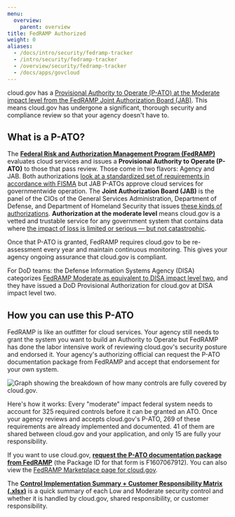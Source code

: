 ```yaml
---
menu:
  overview:
    parent: overview
title: FedRAMP Authorized
weight: 0
aliases:
  - /docs/intro/security/fedramp-tracker
  - /intro/security/fedramp-tracker
  - /overview/security/fedramp-tracker
  - /docs/apps/govcloud
---
```



cloud.gov has a [Provisional Authority to Operate (P-ATO) at the Moderate impact level from the FedRAMP Joint Authorization Board (JAB)](https://marketplace.fedramp.gov/#/product/18f-cloudgov). This means cloud.gov has undergone a significant, thorough security and compliance review so that your agency doesn't have to.

## What is a P-ATO?

The **[Federal Risk and Authorization Management Program (FedRAMP)](https://www.fedramp.gov/)** evaluates cloud services and issues a **Provisional Authority to Operate (P-ATO)** to those that pass review. Those come in two flavors: Agency and JAB. Both authorizations [look at a standardized set of requirements in accordance with FISMA](https://www.fedramp.gov/jab-or-agency-how-do-i-get-a-fedramp-ato/) but JAB P-ATOs approve cloud services for governmentwide operation. The **Joint Authorization Board (JAB)** is the panel of the CIOs of the General Services Administration, Department of Defense, and Department of Homeland Security that issues [these kinds of authorizations](https://marketplace.fedramp.gov/#/products?status=Compliant&sort=productName&authorizationType=JAB). **Authorization at the moderate level** means cloud.gov is a vetted and trustable service for any government system that contains data where [the impact of loss is limited or serious — but not catastrophic](http://csrc.nist.gov/publications/fips/fips199/FIPS-PUB-199-final.pdf#page=6).

Once that P-ATO is granted, FedRAMP requires cloud.gov to be re-assessment every year and maintain continuous monitoring. This gives your agency ongoing assurance that cloud.gov is compliant.

For DoD teams: the Defense Information Systems Agency (DISA) categorizes [FedRAMP Moderate as equivalent to DISA impact level two](http://iasecontent.disa.mil/cloud/SRG/#3INFORMATIONSECURITYOBJECTIVES/IMPACTLEVELS), and they have issued a DoD Provisional Authorization for cloud.gov at DISA impact level two.

## How you can use this P-ATO

FedRAMP is like an outfitter for cloud services. Your agency still needs to grant the system you want to build an Authority to Operate but FedRAMP has done the labor intensive work of reviewing cloud.gov's security posture and endorsed it. Your agency's authorizing official can request the P-ATO documentation package from FedRAMP and accept that endorsement for your own system.

![Graph showing the breakdown of how many controls are fully covered by cloud.gov.](/img/fedramp-moderate-controls.png)

Here's how it works: Every "moderate" impact federal system needs to account for 325 required controls before it can be granted an ATO. Once your agency reviews and accepts cloud.gov's P-ATO, 269 of these requirements are already implemented and documented. 41 of them are shared between cloud.gov and your application, and only 15 are fully your responsibility.

If you want to use cloud.gov, [**request the P-ATO documentation package from FedRAMP**](https://s3.amazonaws.com/sitesusa/wp-content/uploads/sites/482/2015/03/FedRAMP-Package-Request-Form_V4_06192014.pdf) (the Package ID for that form is F1607067912). You can also view the [FedRAMP Marketplace page for cloud.gov](https://marketplace.fedramp.gov/#/product/18f-cloudgov?sort=productName).

The [**Control Implementation Summary + Customer Responsibility Matrix (.xlsx)**](/resources/cloud.gov-CIS-Worksheet.xlsx) is a quick summary of each Low and Moderate security control and whether it is handled by cloud.gov, shared responsibility, or customer responsibility.
